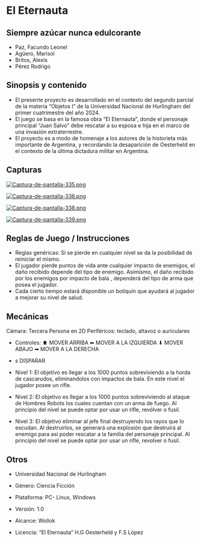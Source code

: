 # El Eternauta

## Siempre azúcar nunca edulcorante

- Paz, Facundo Leonel
- Agüero, Marisol
- Britos, Alexis
- Pérez Rodrigo

## Sinopsis y contenido
- El presente proyecto es desarrollado en el contexto del segundo parcial de la materia “Objetos I” de la Universidad Nacional de Hurlingham del primer cuatrimestre del año 2024.
-	El juego se basa en la famosa obra “El Eternauta”, donde el personaje principal “Juan Salvo” debe rescatar a su esposa e hija en el marco de una invasión extraterrestre. 
-	El proyecto es a modo de homenaje a los autores de la historieta más importante de Argentina, y recordando la desaparición de Oesterheld en el contexto de la última dictadura militar en Argentina.
 
## Capturas

[![Captura-de-pantalla-335.png](https://i.postimg.cc/7PtJWWJT/Captura-de-pantalla-335.png)](https://postimg.cc/Rqf03GRM)

[![Captura-de-pantalla-336.png](https://i.postimg.cc/GmCDFssM/Captura-de-pantalla-336.png)](https://postimg.cc/bsmd8rgb)

[![Captura-de-pantalla-338.png](https://i.postimg.cc/V6prdS8W/Captura-de-pantalla-338.png)](https://postimg.cc/7G1YRZb5)

[![Captura-de-pantalla-339.png](https://i.postimg.cc/v8nD0ZyC/Captura-de-pantalla-339.png)](https://postimg.cc/jCss5KLh)

 
## Reglas de Juego / Instrucciones
- Reglas genéricas: Si se pierde en cualquier nivel se da la posibilidad de reiniciar el mismo.
- El jugador pierde puntos de vida ante cualquier impacto de enemigos, el daño recibido depende del tipo de enemigo. Asimismo, el daño recibido por los enemigos por impacto de bala , dependerá del tipo de arma que posea el jugador.
- Cada cierto tiempo estará disponible un botiquín que ayudará al jugador a mejorar su nivel de salud.

## Mecánicas

Cámara: Tercera Persona en 2D
Periféricos: teclado, altavoz o auriculares
- Controles: 
  ⬆ MOVER ARRIBA
  ⬅ MOVER A  LA IZQUIERDA
  ⬇ MOVER ABAJO
  ➡ MOVER A LA DERECHA
- s DISPARAR

- Nivel 1: El objetivo es llegar a los 1000 puntos sobreviviendo a la horda de cascarudos, eliminandolos con impactos de bala. En este nivel el jugador posee un rifle.
- Nivel 2: El objetivo es llegar a los 1000 puntos sobreviviendo al ataque de Hombres Robots los cuales cuentan con un arma de fuego. Al principio del nivel se puede optar por usar un rifle, revólver o fusil.
- Nivel 3: El objetivo eliminar al jefe final destruyendo los rayos que lo escudan. Al destruirlos, se generará una explosión que destruirá al enemigo para así poder rescatar a la familia del personaje principal. Al principio del nivel se puede optar por usar un rifle, revolver o fusil.

## Otros

- Universidad Nacional de Hurlingham

- Género: Ciencia Ficción 

- Plataforma: PC- Linux, Windows

- Versión: 1.0

- Alcance: Wollok
 
- Licencia: “El Eternauta” H.G Oesterheld y F.S López 
